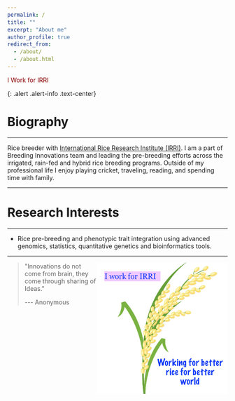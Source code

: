 ```yaml
---
permalink: /
title: ""
excerpt: "About me"
author_profile: true
redirect_from: 
  - /about/
  - /about.html
---
```



<p style='color:darkred'>I Work for IRRI</p>
{: .alert .alert-info .text-center}


Biography
======
------

Rice breeder with [International Rice Research Institute (IRRI)](https://www.irri.org/). I am a part of Breeding Innovations team and leading the pre-breeding efforts across the irrigated, rain-fed and hybrid rice breeding programs. Outside of my professional life I enjoy playing cricket, traveling, reading, and spending time with family.

------

Research Interests
======

------

* Rice pre-breeding and phenotypic trait integration using advanced genomics, statistics, quantitative genetics  and bioinformatics tools. 

------



<img align="right" src="images/rice.png" width="300" height="300"/>






> "Innovations do not come from brain, they come through sharing of Ideas."
>
> --- Anonymous
